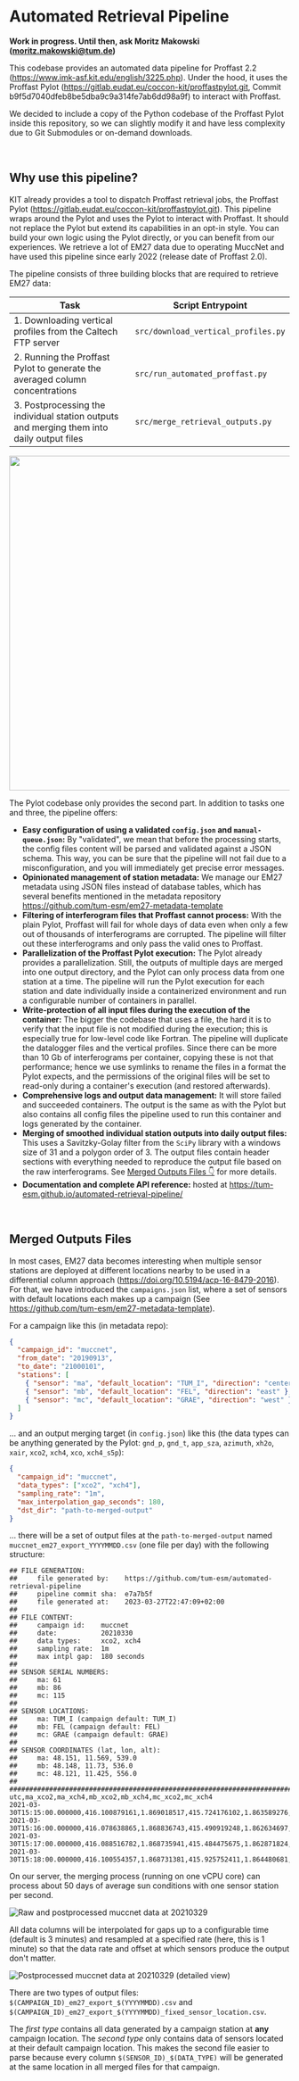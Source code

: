 # Automated Retrieval Pipeline

**Work in progress. Until then, ask Moritz Makowski ([moritz.makowski@tum.de](mailto:moritz.makowski@tum.de))**

This codebase provides an automated data pipeline for Proffast 2.2 (https://www.imk-asf.kit.edu/english/3225.php). Under the hood, it uses the Proffast Pylot (https://gitlab.eudat.eu/coccon-kit/proffastpylot.git, Commit b9f5d7040dfeb8be5dba9c9a314fe7ab6dd98a9f) to interact with Proffast.

We decided to include a copy of the Python codebase of the Proffast Pylot inside this repository, so we can slightly modify it and have less complexity due to Git Submodules or on-demand downloads.

<br/>

## Why use this pipeline?

KIT already provides a tool to dispatch Proffast retrieval jobs, the Proffast Pylot (https://gitlab.eudat.eu/coccon-kit/proffastpylot.git). This pipeline wraps around the Pylot and uses the Pylot to interact with Proffast. It should not replace the Pylot but extend its capabilities in an opt-in style. You can build your own logic using the Pylot directly, or you can benefit from our experiences. We retrieve a lot of EM27 data due to operating MuccNet and have used this pipeline since early 2022 (release date of Proffast 2.0).

The pipeline consists of three building blocks that are required to retrieve EM27 data:

| Task                                                                                      | Script Entrypoint                   |
| ----------------------------------------------------------------------------------------- | ----------------------------------- |
| 1. Downloading vertical profiles from the Caltech FTP server                              | `src/download_vertical_profiles.py` |
| 2. Running the Proffast Pylot to generate the averaged column concentrations              | `src/run_automated_proffast.py`     |
| 3. Postprocessing the individual station outputs and merging them into daily output files | `src/merge_retrieval_outputs.py`    |

<p align="center">
    <img width="600" src="docs/public/images/revised-retrieval-pipeline-architecture.png"/>
</p>

The Pylot codebase only provides the second part. In addition to tasks one and three, the pipeline offers:

- **Easy configuration of using a validated `config.json` and `manual-queue.json`:** By "validated", we mean that before the processing starts, the config files content will be parsed and validated against a JSON schema. This way, you can be sure that the pipeline will not fail due to a misconfiguration, and you will immediately get precise error messages.
- **Opinionated management of station metadata:** We manage our EM27 metadata using JSON files instead of database tables, which has several benefits mentioned in the metadata repository https://github.com/tum-esm/em27-metadata-template
- **Filtering of interferogram files that Proffast cannot process:** With the plain Pylot, Proffast will fail for whole days of data even when only a few out of thousands of interferograms are corrupted. The pipeline will filter out these interferograms and only pass the valid ones to Proffast.
- **Parallelization of the Proffast Pylot execution:** The Pylot already provides a parallelization. Still, the outputs of multiple days are merged into one output directory, and the Pylot can only process data from one station at a time. The pipeline will run the Pylot execution for each station and date individually inside a containerized environment and run a configurable number of containers in parallel.
- **Write-protection of all input files during the execution of the container:** The bigger the codebase that uses a file, the hard it is to verify that the input file is not modified during the execution; this is especially true for low-level code like Fortran. The pipeline will duplicate the datalogger files and the vertical profiles. Since there can be more than 10 Gb of interferograms per container, copying these is not that performance; hence we use symlinks to rename the files in a format the Pylot expects, and the permissions of the original files will be set to read-only during a container's execution (and restored afterwards).
- **Comprehensive logs and output data management:** It will store failed and succeeded containers. The output is the same as with the Pylot but also contains all config files the pipeline used to run this container and logs generated by the container.
- **Merging of smoothed individual station outputs into daily output files:** This uses a Savitzky-Golay filter from the `SciPy` library with a windows size of 31 and a polygon order of 3. The output files contain header sections with everything needed to reproduce the output file based on the raw interferograms. See [Merged Outputs Files 👇](#merged-outputs-files) for more details.
- **Documentation and complete API reference:** hosted at https://tum-esm.github.io/automated-retrieval-pipeline/

<br/>

## Merged Outputs Files

In most cases, EM27 data becomes interesting when multiple sensor stations are deployed at different locations nearby to be used in a differential column approach (https://doi.org/10.5194/acp-16-8479-2016). For that, we have introduced the `campaigns.json` list, where a set of sensors with default locations each makes up a campaign (See https://github.com/tum-esm/em27-metadata-template).

For a campaign like this (in metadata repo):

```json
{
  "campaign_id": "muccnet",
  "from_date": "20190913",
  "to_date": "21000101",
  "stations": [
    { "sensor": "ma", "default_location": "TUM_I", "direction": "center" },
    { "sensor": "mb", "default_location": "FEL", "direction": "east" },
    { "sensor": "mc", "default_location": "GRAE", "direction": "west" }
  ]
}
```

... and an output merging target (in `config.json`) like this (the data types can be anything generated by the Pylot: `gnd_p`, `gnd_t`, `app_sza`, `azimuth`, `xh2o`, `xair`, `xco2`, `xch4`, `xco`, `xch4_s5p`):

```json
{
  "campaign_id": "muccnet",
  "data_types": ["xco2", "xch4"],
  "sampling_rate": "1m",
  "max_interpolation_gap_seconds": 180,
  "dst_dir": "path-to-merged-output"
}
```

... there will be a set of output files at the `path-to-merged-output` named `muccnet_em27_export_YYYYMMDD.csv` (one file per day) with the following structure:

```csv
## FILE GENERATION:
##     file generated by:    https://github.com/tum-esm/automated-retrieval-pipeline
##     pipeline commit sha:  e7a7b5f
##     file generated at:    2023-03-27T22:47:09+02:00
##
## FILE CONTENT:
##     campaign id:    muccnet
##     date:           20210330
##     data types:     xco2, xch4
##     sampling rate:  1m
##     max intpl gap:  180 seconds
##
## SENSOR SERIAL NUMBERS:
##     ma: 61
##     mb: 86
##     mc: 115
##
## SENSOR LOCATIONS:
##     ma: TUM_I (campaign default: TUM_I)
##     mb: FEL (campaign default: FEL)
##     mc: GRAE (campaign default: GRAE)
##
## SENSOR COORDINATES (lat, lon, alt):
##     ma: 48.151, 11.569, 539.0
##     mb: 48.148, 11.73, 536.0
##     mc: 48.121, 11.425, 556.0
##
################################################################################
utc,ma_xco2,ma_xch4,mb_xco2,mb_xch4,mc_xco2,mc_xch4
2021-03-30T15:15:00.000000,416.100879161,1.869018517,415.724176102,1.863589276,416.517596549,1.867316010
2021-03-30T15:16:00.000000,416.078638865,1.868836743,415.490919248,1.862634697,416.481850179,1.867328453
2021-03-30T15:17:00.000000,416.088516782,1.868735941,415.484475675,1.862871824,416.512162103,1.867350658
2021-03-30T15:18:00.000000,416.100554357,1.868731381,415.925752411,1.864480681,416.549362098,1.867669277
```

On our server, the merging process (running on one vCPU core) can process about 50 days of average sun conditions with one sensor station per second.

![Raw and postprocessed muccnet data at 20210329](docs/public/images/muccnet_em27_export_20210329.png)

All data columns will be interpolated for gaps up to a configurable time (default is 3 minutes) and resampled at a specified rate (here, this is 1 minute) so that the data rate and offset at which sensors produce the output don't matter.

![Postprocessed muccnet data at 20210329 (detailed view)](docs/public/images/muccnet_em27_export_20210329-detailed.png)

There are two types of output files: `$(CAMPAIGN_ID)_em27_export_$(YYYYMMDD).csv` and `$(CAMPAIGN_ID)_em27_export_$(YYYYMMDD)_fixed_sensor_location.csv`.

The _first type_ contains all data generated by a campaign station at **any** campaign location. The _second type_ only contains data of sensors located at their default campaign location. This makes the second file easier to parse because every column `$(SENSOR_ID)_$(DATA_TYPE)` will be generated at the same location in all merged files for that campaign.
